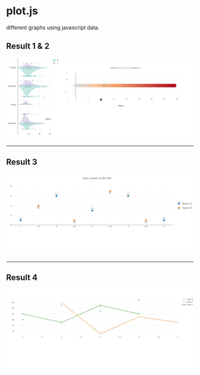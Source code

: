 # plot.js
different graphs using javascript data.
<h2>Result 1 & 2</h2>
<img src="plot1-2.jpg">
<hr>
<h2>Result 3</h2>
<img src="plot3.jpg">
<hr>
<h2>Result 4</h2>
<img src="plot4.jpg">

